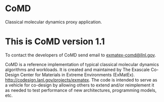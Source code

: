 CoMD
====

Classical molecular dynamics proxy application.

This is CoMD version 1.1
========================

To contact the developers of CoMD send email to exmatex-comd@llnl.gov.

CoMD is a reference implementation of typical classical molecular
dynamics algorithms and workloads.  It is created and maintained by
The Exascale Co-Design Center for Materials in Extreme Environments
(ExMatEx).  http://codesign.lanl.gov/projects/exmatex.  The
code is intended to serve as a vehicle for co-design by allowing
others to extend and/or reimplement it as needed to test performance of 
new architectures, programming models, etc.

